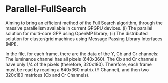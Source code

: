 # Parallel-FullSearch
Aiming to bring an efficient method of the Full Search algorithm, through the massive parallelism available in current GPGPU devices.
(i) The parallel solution for multi-core GPP using OpenMP library; (ii) The distributed solution for cluster/grid machines using Message Passing Library Interfaces (MPI).

In the file, for each frame, there are the data of the Y, Cb and Cr channels: The luminance channel has all pixels (640x360). The Cb and Cr channels have 
only 1/4 of the pixels (therefore, 320x180). Therefore, each frame must be read by reading a 640x360 matrix (Y Channel), and then two 320x180 matrices
(Cb and Cr Channels).
